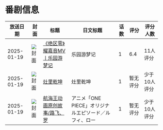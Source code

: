 # 番剧信息

|放送日期|封面|标题|日文标题|话数|评分|评分人数|
|---|---|---|---|---|---|---|
|2025-01-19|![封面](https://lain.bgm.tv/pic/cover/c/6e/d6/533653_rsk1O.jpg)|[《绝区零》耀嘉音MV丨乐园游梦记](https://bangumi.tv/subject/533653)|乐园游梦记|1|6.4|11人评分|
|2025-01-19|![封面](https://lain.bgm.tv/pic/cover/c/cc/49/533779_Qh34P.jpg)|[灶里乾坤](https://bangumi.tv/subject/533779)|灶里乾坤|1|暂无评分|少于10人评分|
|2025-01-19|![封面](https://lain.bgm.tv/pic/cover/c/7f/fd/534455_1Gsrh.jpg)|[航海王动画原创故事/路飞、罗](https://bangumi.tv/subject/534455)|アニメ「ONE PIECE」オリジナルエピソード／ルフィ、ロー|1|暂无评分|少于10人评分|

